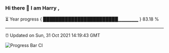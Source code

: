### Hi there 👋 I am Harry , 

⏳ Year progress { ████████████████████████▁▁▁▁▁▁ } 83.18 %

---

⏰ Updated on Sun, 31 Oct 2021 14:19:43 GMT

![Progress Bar CI](https://github.com/duykhang68/duykhang68/workflows/Progress%20Bar%20CI/badge.svg)
